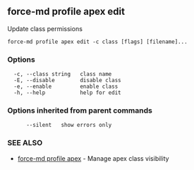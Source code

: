 ## force-md profile apex edit

Update class permissions

```
force-md profile apex edit -c class [flags] [filename]...
```

### Options

```
  -c, --class string   class name
  -E, --disable        disable class
  -e, --enable         enable class
  -h, --help           help for edit
```

### Options inherited from parent commands

```
      --silent   show errors only
```

### SEE ALSO

* [force-md profile apex](force-md_profile_apex.md)	 - Manage apex class visibility

